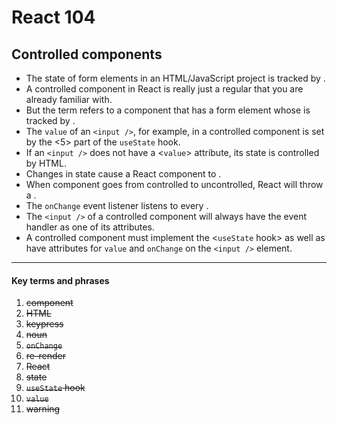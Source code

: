 # React 104
## Controlled components

- The state of form elements in an HTML/JavaScript project is tracked by <HTML>.
- A controlled component in React is really just a regular <component> that you are already familiar with.
- But the term refers to a component that has a form element whose <state> is tracked by <React>.
- The `value` of an `<input />`, for example, in a controlled component is set by the <5> part of the `useState` hook.
- If an `<input />` does not have a <`value`> attribute, its state is controlled by HTML.
- Changes in state cause a React component to <re-render>.
- When component goes from controlled to uncontrolled, React will throw a <warning>.
- The `onChange` event listener listens to every <keypress>.
- The `<input />` of a controlled component will always have the <noun> event handler as one of its attributes.
- A controlled component must implement the <`useState` hook> as well as have attributes for `value` and `onChange` on the `<input />` element.

---

#### Key terms and phrases
1. <s>component</s>
1. <s>HTML</s>
1. <s>keypress</s>
1. <s>noun</s>
1. <s>`onChange`</s>
1. <s>re-render</s>
1. <s>React</s>
1. <s>state</s>
1. <s>`useState` hook</s>
1. <s> `value` </s>
1. <s>warning</s>

